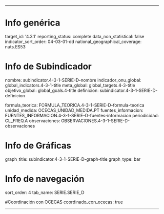 ---

# Info genérica
target_id: '4.3.1'
reporting_status: complete
data_non_statistical: false
indicator_sort_order: 04-03-01-dd
national_geographical_coverage: nuts.ES53

# Info de Subindicador
nombre: subindicator.4-3-1-SERIE-D-nombre
indicador_onu_global: global_indicators.4-3-1-title
meta_global: global_targets.4-3-title
objetivo_global: global_goals.4-title
definicion: subindicator.4-3-1-SERIE-D-definicion

formula_teorica: FORMULA_TEORICA.4-3-1-SERIE-D-formula-teorica
unidad_medida: OCECAS_UNIDAD_MEDIDA.PT
fuentes_informacion: FUENTES_INFORMACION.4-3-1-SERIE-D-fuentes-informacion
periodicidad: CL_FREQ.A
observaciones: OBSERVACIONES.4-3-1-SERIE-D-observaciones
# Info de Gráficas
graph_title: subindicator.4-3-1-SERIE-D-graph-title
graph_type: bar

# Info de navegación
sort_order: 4
tab_name: SERIE.SERIE_D

#Coordinación con OCECAS
coordinado_con_ocecas: true

---